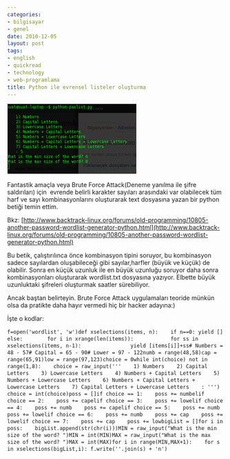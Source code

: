 ```yaml
---
categories:
- bilgisayar
- genel
date: 2010-12-05
layout: post
tags:
- english
- quickread
- technology
- web-programlama
title: Python ile evrensel listeler oluşturma
---
```


[![](/images/passlist.png "PASSLIST")](http://suatatan.wordpress.com/wp-content/uploads/2010/12/passlist.png)  
  
Fantastik amaçla veya Brute Force Attack(Deneme yanılma ile şifre saldırıları) için  evrende belirli karakter sayıları arasındaki var olabilecek tüm harf ve sayı kombinasyonlarını oluşturarak text dosyasına yazan bir python betiği temin ettim.  
  
Bkz: [http://www.backtrack-linux.org/forums/old-programming/10805-another-password-wordlist-generator-python.html](http://www.backtrack-linux.org/forums/old-programming/10805-another-password-wordlist-generator-python.html)  
  
Bu betik, çalıştırılınca önce kombinasyon tipini soruyor, bu kombinasyon sadece sayılardan oluşabileceği gibi sayılar,harfler (büyük ve küçük) de olabilir. Sonra en küçük uzunluk ile en büyük uzunluğu soruyor daha sonra kombinasyonları oluşturarak wordlist.txt dosyasına yazıyor. Elbette büyük uzunluktaki şifreleri oluşturmak saatler sürebiliyor.  
  
Ancak baştan belirteyin. Brute Force Attack uygulamaları teoride münkün olsa da pratikte daha hayır vermedi hiç bir hacker adayına:)  
  
İşte o kodlar:  

```
f=open('wordlist', 'w')def xselections(items, n):    if n==0: yield []    else:        for i in xrange(len(items)):            for ss in xselections(items, n-1):                yield [items[i]]+ss# Numbers = 48 - 57# Capital = 65 - 90# Lower = 97 - 122numb = range(48,58)cap = range(65,91)low = range(97,123)choice = 0while int(choice) not in range(1,8):    choice = raw_input('''    1) Numbers    2) Capital Letters    3) Lowercase Letters    4) Numbers + Capital Letters    5) Numbers + Lowercase Letters    6) Numbers + Capital Letters + Lowercase Letters    7) Capital Letters + Lowercase Letters    : ''') choice = int(choice)poss = []if choice == 1:    poss += numbelif choice == 2:    poss += capelif choice == 3:    poss += lowelif choice == 4:    poss += numb    poss += capelif choice == 5:    poss += numb    poss += lowelif choice == 6:    poss += numb    poss += cap    poss += lowelif choice == 7:    poss += cap    poss += lowbigList = []for i in poss:    bigList.append(str(chr(i)))MIN = raw_input("What is the min size of the word? ")MIN = int(MIN)MAX = raw_input("What is the max size of the word? ")MAX = int(MAX)for i in range(MIN,MAX+1):    for s in xselections(bigList,i): f.write(''.join(s) + 'n')
```
